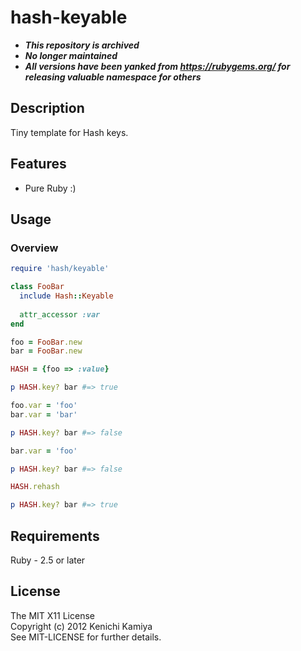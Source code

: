 hash-keyable
=============

* ***This repository is archived***
* ***No longer maintained***
* ***All versions have been yanked from https://rubygems.org/ for releasing valuable namespace for others***

Description
------------

Tiny template for Hash keys.

Features
--------

* Pure Ruby :)

Usage
-----

### Overview

```ruby
require 'hash/keyable'

class FooBar
  include Hash::Keyable
  
  attr_accessor :var
end

foo = FooBar.new
bar = FooBar.new

HASH = {foo => :value}

p HASH.key? bar #=> true

foo.var = 'foo'
bar.var = 'bar'

p HASH.key? bar #=> false

bar.var = 'foo'

p HASH.key? bar #=> false

HASH.rehash

p HASH.key? bar #=> true
```

Requirements
-------------

Ruby - 2.5 or later

License
--------

The MIT X11 License  
Copyright (c) 2012 Kenichi Kamiya  
See MIT-LICENSE for further details.
